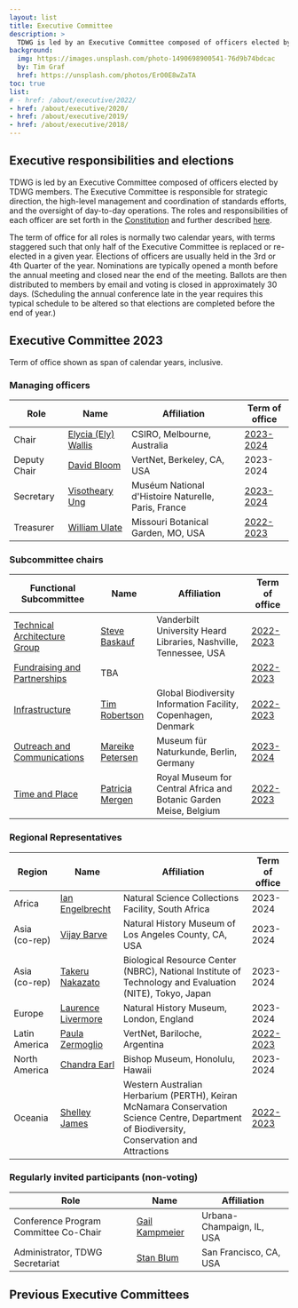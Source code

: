 ```yaml
---
layout: list
title: Executive Committee
description: >
  TDWG is led by an Executive Committee composed of officers elected by TDWG members. The Executive Committee is responsible for strategic direction, the high-level management and coordination of standards efforts, and the oversight of day-to-day operations. This page shows the currently elected members of the Executive Committee, see the bottom of the page for previous compositions.
background:
  img: https://images.unsplash.com/photo-1490698900541-76d9b74bdcac
  by: Tim Graf
  href: https://unsplash.com/photos/ErO0E8wZaTA
toc: true
list:
# - href: /about/executive/2022/
- href: /about/executive/2020/
- href: /about/executive/2019/
- href: /about/executive/2018/
---
```


## Executive responsibilities and elections

TDWG is led by an Executive Committee composed of officers elected by TDWG members. The Executive Committee is responsible for strategic direction, the high-level management and coordination of standards efforts, and the oversight of day-to-day operations. The roles and responsibilities of each officer are set forth in the [Constitution](/about/constitution/) and further described [here](/about/executive/responsibilities/).

The term of office for all roles is normally two calendar years, with terms staggered such that only half of the Executive Committee is replaced or re-elected in a given year. Elections of officers are usually held in the 3rd or 4th Quarter of the year. Nominations are typically opened a month before the annual meeting and closed near the end of the meeting. Ballots are then distributed to members by email and voting is closed in approximately 30 days. (Scheduling the annual conference late in the year requires this typical schedule to be altered so that elections are completed before the end of year.) 

## Executive Committee 2023

Term of office shown as span of calendar years, inclusive.

### Managing officers

Role | Name | Affiliation | Term of office
--- | --- | --- | ---
Chair | [Elycia (Ely) Wallis](mailto:ely.wallis@csiro.au) | CSIRO, Melbourne, Australia | [2023-2024](/about/executive/backgrounds/#deputy-chair)
Deputy Chair | [David Bloom](mailto:dbloom@vertnet.org) | VertNet, Berkeley, CA, USA | 2023-2024
Secretary | [Visotheary Ung](mailto:secretary@tdwg.org) | Muséum National d'Histoire Naturelle, Paris, France | [2023-2024](/about/executive/backgrounds/#secretary)
Treasurer | [William Ulate](mailto:treasurer@tdwg.org) | Missouri Botanical Garden, MO, USA | [2022-2023](/about/executive/backgrounds/#treasurer)

### Subcommittee chairs

Functional Subcommittee | Name | Affiliation | Term of office
--- | --- | --- | ---
[Technical Architecture Group](/about/committees/tag/) | [Steve Baskauf](mailto:steve.baskauf@vanderbilt.edu) | Vanderbilt University Heard Libraries, Nashville, Tennessee, USA | [2022-2023](/about/executive/backgrounds/#tag)
[Fundraising and Partnerships](/about/committees/fundraising/) | TBA | | [2022-2023](/about/executive/backgrounds/#fundraising-and-partnerships)
[Infrastructure](/about/committees/infrastructure/) | [Tim Robertson](mailto:trobertson@gbif.org) | Global Biodiversity Information Facility, Copenhagen, Denmark | [2022-2023](/about/executive/backgrounds/#infrastructure)
[Outreach and Communications](/about/committees/outreach/) | [Mareike Petersen](mailto:mareike.petersen@mfn.berlin) | Museum für Naturkunde, Berlin, Germany | [2023-2024](/about/executive/backgrounds/#communications-and-outreach)
[Time and Place](/about/committees/tardis/) | [Patricia Mergen](mailto:mergen.patricia@gmail.com) | Royal Museum for Central Africa and Botanic Garden Meise, Belgium | [2022-2023](/about/executive/backgrounds/#time-and-place)

### Regional Representatives

Region | Name | Affiliation | Term of office
--- | --- | --- | ---
Africa | [Ian Engelbrecht](mailto:ianicus.za@gmail.com) | Natural Science Collections Facility, South Africa | 2023-2024
Asia (co-rep) | [Vijay Barve](mailto:vijay.barve@gmail.com) | Natural History Museum of Los Angeles County, CA, USA | 2023-2024
Asia (co-rep) | [Takeru Nakazato](mailto:nakazato.tkr@gmail.com) | Biological Resource Center (NBRC), National Institute of Technology and Evaluation (NITE), Tokyo, Japan | 2023-2024
Europe | [Laurence Livermore](mailto:laurence.livermore@nhm.ac.uk) | Natural History Museum, London, England | 2023-2024
Latin America | [Paula Zermoglio](mailto:pzermoglio@gmail.com) | VertNet, Bariloche, Argentina | [2022-2023](/about/executive/backgrounds/#latin-america-representative)
North America | [Chandra Earl](mailto:chandra.earl@bishopmuseum.org) | Bishop Museum, Honolulu, Hawaii | 2023-2024
Oceania | [Shelley James](mailto:shelley.james@dbca.wa.gov.au) | Western Australian Herbarium (PERTH), Keiran McNamara Conservation Science Centre, Department of Biodiversity, Conservation and Attractions | [2022-2023](/about/executive/backgrounds/#oceania-representative)

### Regularly invited participants (non-voting)

Role | Name | Affiliation
--- | --- | ---
Conference Program Committee Co-Chair | [Gail Kampmeier](mailto:gkamp@illinois.edu) | Urbana-Champaign, IL, USA
Administrator, TDWG Secretariat | [Stan Blum](mailto:secretariat@tdwg.org) | San Francisco, CA, USA

## Previous Executive Committees

<!-- list will be inserted below content -->
